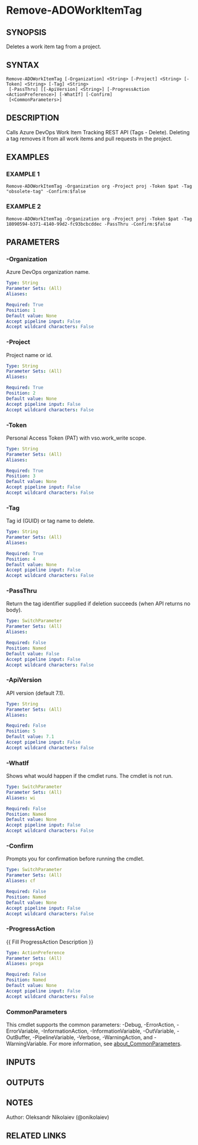 ﻿---
external help file: ado.core-help.xml
Module Name: ado.core
online version:
schema: 2.0.0
---

# Remove-ADOWorkItemTag

## SYNOPSIS
Deletes a work item tag from a project.

## SYNTAX

```
Remove-ADOWorkItemTag [-Organization] <String> [-Project] <String> [-Token] <String> [-Tag] <String>
 [-PassThru] [[-ApiVersion] <String>] [-ProgressAction <ActionPreference>] [-WhatIf] [-Confirm]
 [<CommonParameters>]
```

## DESCRIPTION
Calls Azure DevOps Work Item Tracking REST API (Tags - Delete).
Deleting a tag removes it
from all work items and pull requests in the project.

## EXAMPLES

### EXAMPLE 1
```
Remove-ADOWorkItemTag -Organization org -Project proj -Token $pat -Tag "obsolete-tag" -Confirm:$false
```

### EXAMPLE 2
```
Remove-ADOWorkItemTag -Organization org -Project proj -Token $pat -Tag 18090594-b371-4140-99d2-fc93bcbcddec -PassThru -Confirm:$false
```

## PARAMETERS

### -Organization
Azure DevOps organization name.

```yaml
Type: String
Parameter Sets: (All)
Aliases:

Required: True
Position: 1
Default value: None
Accept pipeline input: False
Accept wildcard characters: False
```

### -Project
Project name or id.

```yaml
Type: String
Parameter Sets: (All)
Aliases:

Required: True
Position: 2
Default value: None
Accept pipeline input: False
Accept wildcard characters: False
```

### -Token
Personal Access Token (PAT) with vso.work_write scope.

```yaml
Type: String
Parameter Sets: (All)
Aliases:

Required: True
Position: 3
Default value: None
Accept pipeline input: False
Accept wildcard characters: False
```

### -Tag
Tag id (GUID) or tag name to delete.

```yaml
Type: String
Parameter Sets: (All)
Aliases:

Required: True
Position: 4
Default value: None
Accept pipeline input: False
Accept wildcard characters: False
```

### -PassThru
Return the tag identifier supplied if deletion succeeds (when API returns no body).

```yaml
Type: SwitchParameter
Parameter Sets: (All)
Aliases:

Required: False
Position: Named
Default value: False
Accept pipeline input: False
Accept wildcard characters: False
```

### -ApiVersion
API version (default 7.1).

```yaml
Type: String
Parameter Sets: (All)
Aliases:

Required: False
Position: 5
Default value: 7.1
Accept pipeline input: False
Accept wildcard characters: False
```

### -WhatIf
Shows what would happen if the cmdlet runs.
The cmdlet is not run.

```yaml
Type: SwitchParameter
Parameter Sets: (All)
Aliases: wi

Required: False
Position: Named
Default value: None
Accept pipeline input: False
Accept wildcard characters: False
```

### -Confirm
Prompts you for confirmation before running the cmdlet.

```yaml
Type: SwitchParameter
Parameter Sets: (All)
Aliases: cf

Required: False
Position: Named
Default value: None
Accept pipeline input: False
Accept wildcard characters: False
```

### -ProgressAction
{{ Fill ProgressAction Description }}

```yaml
Type: ActionPreference
Parameter Sets: (All)
Aliases: proga

Required: False
Position: Named
Default value: None
Accept pipeline input: False
Accept wildcard characters: False
```

### CommonParameters
This cmdlet supports the common parameters: -Debug, -ErrorAction, -ErrorVariable, -InformationAction, -InformationVariable, -OutVariable, -OutBuffer, -PipelineVariable, -Verbose, -WarningAction, and -WarningVariable. For more information, see [about_CommonParameters](http://go.microsoft.com/fwlink/?LinkID=113216).

## INPUTS

## OUTPUTS

## NOTES
Author: Oleksandr Nikolaiev (@onikolaiev)

## RELATED LINKS
